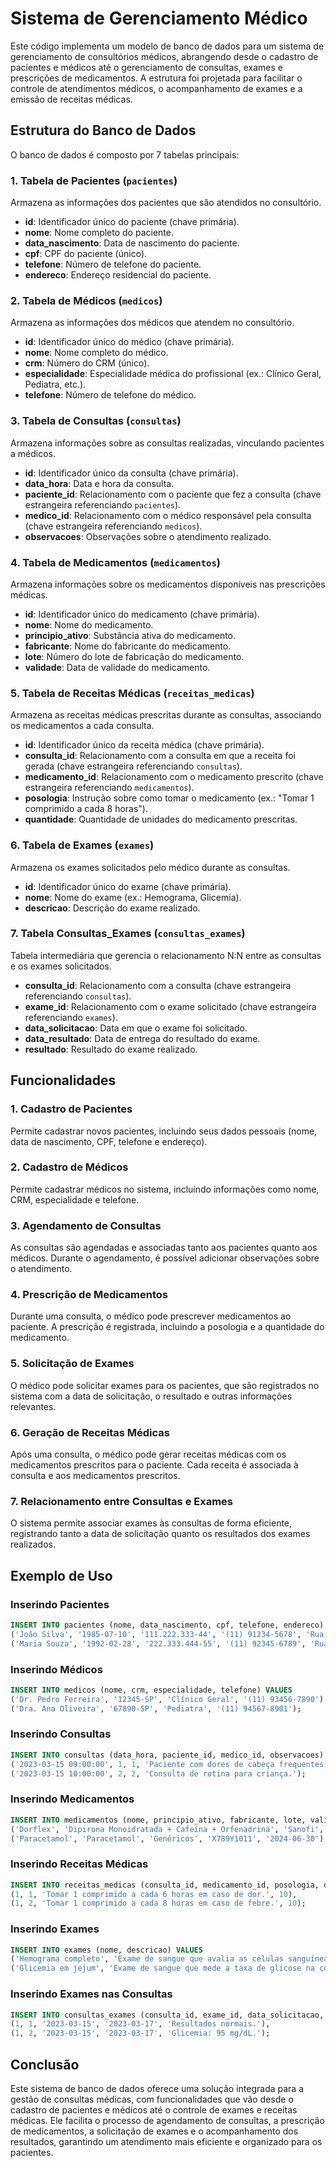 # Sistema de Gerenciamento Médico

Este código implementa um modelo de banco de dados para um sistema de gerenciamento de consultórios médicos, abrangendo desde o cadastro de pacientes e médicos até o gerenciamento de consultas, exames e prescrições de medicamentos. A estrutura foi projetada para facilitar o controle de atendimentos médicos, o acompanhamento de exames e a emissão de receitas médicas.

## Estrutura do Banco de Dados

O banco de dados é composto por 7 tabelas principais:

### 1. **Tabela de Pacientes (`pacientes`)**
Armazena as informações dos pacientes que são atendidos no consultório.

- **id**: Identificador único do paciente (chave primária).
- **nome**: Nome completo do paciente.
- **data_nascimento**: Data de nascimento do paciente.
- **cpf**: CPF do paciente (único).
- **telefone**: Número de telefone do paciente.
- **endereco**: Endereço residencial do paciente.

### 2. **Tabela de Médicos (`medicos`)**
Armazena as informações dos médicos que atendem no consultório.

- **id**: Identificador único do médico (chave primária).
- **nome**: Nome completo do médico.
- **crm**: Número do CRM (único).
- **especialidade**: Especialidade médica do profissional (ex.: Clínico Geral, Pediatra, etc.).
- **telefone**: Número de telefone do médico.

### 3. **Tabela de Consultas (`consultas`)**
Armazena informações sobre as consultas realizadas, vinculando pacientes a médicos.

- **id**: Identificador único da consulta (chave primária).
- **data_hora**: Data e hora da consulta.
- **paciente_id**: Relacionamento com o paciente que fez a consulta (chave estrangeira referenciando `pacientes`).
- **medico_id**: Relacionamento com o médico responsável pela consulta (chave estrangeira referenciando `medicos`).
- **observacoes**: Observações sobre o atendimento realizado.

### 4. **Tabela de Medicamentos (`medicamentos`)**
Armazena informações sobre os medicamentos disponíveis nas prescrições médicas.

- **id**: Identificador único do medicamento (chave primária).
- **nome**: Nome do medicamento.
- **principio_ativo**: Substância ativa do medicamento.
- **fabricante**: Nome do fabricante do medicamento.
- **lote**: Número do lote de fabricação do medicamento.
- **validade**: Data de validade do medicamento.

### 5. **Tabela de Receitas Médicas (`receitas_medicas`)**
Armazena as receitas médicas prescritas durante as consultas, associando os medicamentos a cada consulta.

- **id**: Identificador único da receita médica (chave primária).
- **consulta_id**: Relacionamento com a consulta em que a receita foi gerada (chave estrangeira referenciando `consultas`).
- **medicamento_id**: Relacionamento com o medicamento prescrito (chave estrangeira referenciando `medicamentos`).
- **posologia**: Instrução sobre como tomar o medicamento (ex.: "Tomar 1 comprimido a cada 8 horas").
- **quantidade**: Quantidade de unidades do medicamento prescritas.

### 6. **Tabela de Exames (`exames`)**
Armazena os exames solicitados pelo médico durante as consultas.

- **id**: Identificador único do exame (chave primária).
- **nome**: Nome do exame (ex.: Hemograma, Glicemia).
- **descricao**: Descrição do exame realizado.

### 7. **Tabela Consultas_Exames (`consultas_exames`)**
Tabela intermediária que gerencia o relacionamento N:N entre as consultas e os exames solicitados.

- **consulta_id**: Relacionamento com a consulta (chave estrangeira referenciando `consultas`).
- **exame_id**: Relacionamento com o exame solicitado (chave estrangeira referenciando `exames`).
- **data_solicitacao**: Data em que o exame foi solicitado.
- **data_resultado**: Data de entrega do resultado do exame.
- **resultado**: Resultado do exame realizado.

## Funcionalidades

### 1. **Cadastro de Pacientes**
Permite cadastrar novos pacientes, incluindo seus dados pessoais (nome, data de nascimento, CPF, telefone e endereço).

### 2. **Cadastro de Médicos**
Permite cadastrar médicos no sistema, incluindo informações como nome, CRM, especialidade e telefone.

### 3. **Agendamento de Consultas**
As consultas são agendadas e associadas tanto aos pacientes quanto aos médicos. Durante o agendamento, é possível adicionar observações sobre o atendimento.

### 4. **Prescrição de Medicamentos**
Durante uma consulta, o médico pode prescrever medicamentos ao paciente. A prescrição é registrada, incluindo a posologia e a quantidade do medicamento.

### 5. **Solicitação de Exames**
O médico pode solicitar exames para os pacientes, que são registrados no sistema com a data de solicitação, o resultado e outras informações relevantes.

### 6. **Geração de Receitas Médicas**
Após uma consulta, o médico pode gerar receitas médicas com os medicamentos prescritos para o paciente. Cada receita é associada à consulta e aos medicamentos prescritos.

### 7. **Relacionamento entre Consultas e Exames**
O sistema permite associar exames às consultas de forma eficiente, registrando tanto a data de solicitação quanto os resultados dos exames realizados.

## Exemplo de Uso

### Inserindo Pacientes

```sql
INSERT INTO pacientes (nome, data_nascimento, cpf, telefone, endereco) VALUES
('João Silva', '1985-07-10', '111.222.333-44', '(11) 91234-5678', 'Rua das Flores, 123, São Paulo'),
('Maria Souza', '1992-02-28', '222.333.444-55', '(11) 92345-6789', 'Rua das Pedras, 456, São Paulo');
```

### Inserindo Médicos

```sql
INSERT INTO medicos (nome, crm, especialidade, telefone) VALUES
('Dr. Pedro Ferreira', '12345-SP', 'Clínico Geral', '(11) 93456-7890'),
('Dra. Ana Oliveira', '67890-SP', 'Pediatra', '(11) 94567-8901');
```

### Inserindo Consultas

```sql
INSERT INTO consultas (data_hora, paciente_id, medico_id, observacoes) VALUES
('2023-03-15 09:00:00', 1, 1, 'Paciente com dores de cabeça frequentes.'),
('2023-03-15 10:00:00', 2, 2, 'Consulta de rotina para criança.');
```

### Inserindo Medicamentos

```sql
INSERT INTO medicamentos (nome, principio_ativo, fabricante, lote, validade) VALUES
('Dorflex', 'Dipirona Monoidratada + Cafeína + Orfenadrina', 'Sanofi', 'A123B456', '2023-12-31'),
('Paracetamol', 'Paracetamol', 'Genéricos', 'X789Y1011', '2024-06-30');
```

### Inserindo Receitas Médicas

```sql
INSERT INTO receitas_medicas (consulta_id, medicamento_id, posologia, quantidade) VALUES
(1, 1, 'Tomar 1 comprimido a cada 6 horas em caso de dor.', 10),
(1, 2, 'Tomar 1 comprimido a cada 8 horas em caso de febre.', 10);
```

### Inserindo Exames

```sql
INSERT INTO exames (nome, descricao) VALUES
('Hemograma completo', 'Exame de sangue que avalia as células sanguíneas.'),
('Glicemia em jejum', 'Exame de sangue que mede a taxa de glicose na corrente sanguínea.');
```

### Inserindo Exames nas Consultas

```sql
INSERT INTO consultas_exames (consulta_id, exame_id, data_solicitacao, data_resultado, resultado) VALUES
(1, 1, '2023-03-15', '2023-03-17', 'Resultados normais.'),
(1, 2, '2023-03-15', '2023-03-17', 'Glicemia: 95 mg/dL.');
```

## Conclusão

Este sistema de banco de dados oferece uma solução integrada para a gestão de consultas médicas, com funcionalidades que vão desde o cadastro de pacientes e médicos até o controle de exames e receitas médicas. Ele facilita o processo de agendamento de consultas, a prescrição de medicamentos, a solicitação de exames e o acompanhamento dos resultados, garantindo um atendimento mais eficiente e organizado para os pacientes.
